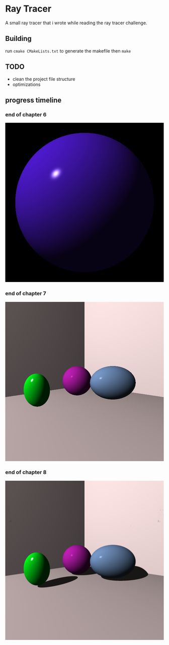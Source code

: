 #  Ray Tracer

A small ray tracer that i wrote while reading the ray tracer challenge.

## Building
run `cmake CMakeLists.txt` to generate the makefile
then `make`

## TODO
- clean the project file structure
- optimizations

## progress timeline 

### end of chapter 6 

<img src="/screenshots/sphere.png"/>

### end of chapter 7

<img src="screenshots/eoc_7.png" />

### end of chapter 8

<img src="screenshots/eoc_8.png" />

